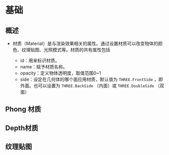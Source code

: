 # 基础

## 概述

+ 材质（Material）是与渲染效果相关的属性。通过设置材质可以改变物体的颜色、纹理贴图、光照模式等。材质的共有属性包括

  + id：用来标识材质。
  + name：赋予材质名称。
  + opacity：定义物体透明度，取值范围0~1
  + side：设定在几何体的哪个面应用材质，默认值为 `THREE.FrontSide` ，即外面。也可以设置为 `THREE.BackSide` （内面）或 `THREE.DoubleSide` （双面）

## Phong 材质

## Depth材质

## 纹理贴图
